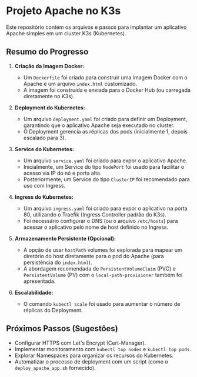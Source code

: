 # Projeto Apache no K3s

Este repositório contém os arquivos e passos para implantar um aplicativo Apache simples em um cluster K3s (Kubernetes).

## Resumo do Progresso

1.  **Criação da Imagem Docker:**
    * Um `Dockerfile` foi criado para construir uma imagem Docker com o Apache e um arquivo `index.html` customizado.
    * A imagem foi construída e enviada para o Docker Hub (ou carregada diretamente no K3s).

2.  **Deployment do Kubernetes:**
    * Um arquivo `deployment.yaml` foi criado para definir um Deployment, garantindo que o aplicativo Apache seja executado no cluster.
    * O Deployment gerencia as réplicas dos pods (inicialmente 1, depois escalado para 3).

3.  **Service do Kubernetes:**
    * Um arquivo `service.yaml` foi criado para expor o aplicativo Apache.
    * Inicialmente, um Service do tipo `NodePort` foi usado para facilitar o acesso via IP do nó e porta alta.
    * Posteriormente, um Service do tipo `ClusterIP` foi recomendado para uso com Ingress.

4.  **Ingress do Kubernetes:**
    * Um arquivo `ingress.yaml` foi criado para expor o aplicativo na porta 80, utilizando o Traefik (Ingress Controller padrão do K3s).
    * Foi necessário configurar o DNS (ou o arquivo `/etc/hosts`) para acessar o aplicativo pelo nome de host definido no Ingress.

5.  **Armazenamento Persistente (Opcional):**
    * A opção de usar `hostPath` volumes foi explorada para mapear um diretório do host diretamente para o pod do Apache (para persistência do `index.html`).
    * A abordagem recomendada de `PersistentVolumeClaim` (PVC) e `PersistentVolume` (PV) com o `local-path-provisioner` também foi apresentada.

6.  **Escalabilidade:**
    * O comando `kubectl scale` foi usado para aumentar o número de réplicas do Deployment.

## Próximos Passos (Sugestões)

* Configurar HTTPS com Let's Encrypt (Cert-Manager).
* Implementar monitoramento com `kubectl top nodes` e `kubectl top pods`.
* Explorar Namespaces para organizar os recursos do Kubernetes.
* Automatizar o processo de deployment com um script (como o `deploy_apache_app.sh` fornecido).
